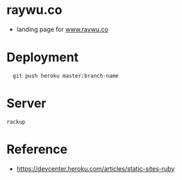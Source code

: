 # raywu.co

+ landing page for www.raywu.co

# Deployment

```
  git push heroku master:branch-name
```

# Server

```
rackup
```

# Reference
+ https://devcenter.heroku.com/articles/static-sites-ruby